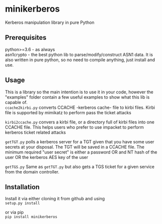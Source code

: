# minikerberos
Kerberos manipulation library in pure Python

## Prerequisites
python>=3.6 - as always  
asn1crypto - the best python lib to parse/modify/construct ASN1 data. It is also written in pure python, so no need to compile anything, just install and use.

## Usage
This is a library so the main intention is to use it in your code, however the "examples" folder contain a few useful examples to show what this lib is capable of.  
```ccache2kirbi.py``` converts CCACHE -kerberos cache- file to kirbi files. Kirbi file is supported by mimikatz to perform pass the ticket attacks  
  
```kirbi2ccache.py``` convers a kirbi file, or a directory full of kirbi files into one CCACHE file. This helps users who prefer to use impacket to perform kerberos ticket related attacks  
  
```getTGT.py``` polls a kerberos server for a TGT given that you have some user secrets at your disposal. The TGT will be saved in a CCACHE file. The minimum required "user secret" is either a password OR and NT hash of the user OR the kerberos AES key of the user 
  
```getTGS.py``` Same as ```getTGT.py``` but also gets a TGS ticket for a given service from the domain controller.

  
## Installation
Install it via either cloning it from github and using  
```setup.py install```  
  
or via pip  
```pip install minikerberos```

